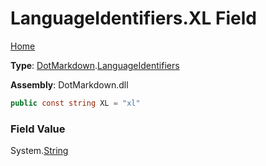# LanguageIdentifiers\.XL Field

[Home](../../../README.md)

**Type**: [DotMarkdown](../../README.md)\.[LanguageIdentifiers](../README.md)

**Assembly**: DotMarkdown\.dll

```csharp
public const string XL = "xl"
```

### Field Value

System\.[String](https://docs.microsoft.com/en-us/dotnet/api/system.string)